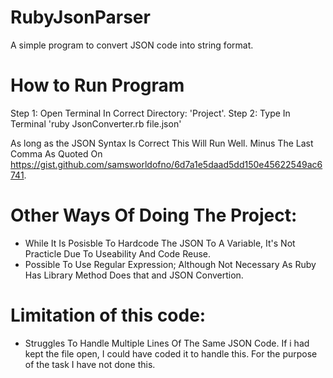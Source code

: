 # RubyJsonParser
A simple program to convert JSON code into string format.

# How to Run Program
Step 1: Open Terminal In Correct Directory: 'Project'.
Step 2: Type In Terminal 'ruby JsonConverter.rb file.json' 

As long as the JSON Syntax Is Correct This Will Run Well. Minus The Last Comma As Quoted On https://gist.github.com/samsworldofno/6d7a1e5daad5dd150e45622549ac6741.

# Other Ways Of Doing The Project:
- While It Is Posisble To Hardcode The JSON To A Variable, It's Not Practicle Due To Useability And Code Reuse.
- Possible To Use Regular Expression; Although Not Necessary As Ruby Has Library Method Does that and JSON Convertion.

# Limitation of this code:
 - Struggles To Handle Multiple Lines Of The Same JSON Code. If i had kept the file open, I could have coded it to handle this. For the purpose of the task I have not done this.
